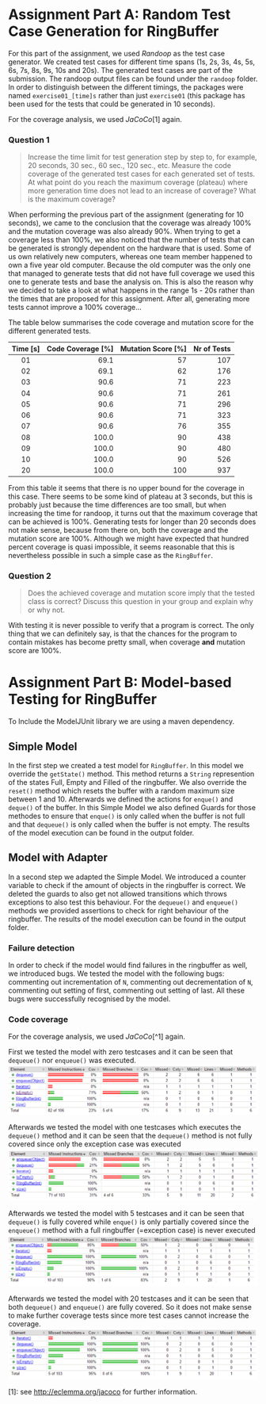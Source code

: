 # Assignment Part A: Random Test Case Generation for RingBuffer

For this part of the assignment, we used *Randoop* as the test case generator. We created test cases for different time spans (1s, 2s, 3s, 4s, 5s, 6s, 7s, 8s, 9s, 10s and 20s). The generated test cases are part of the submission. The randoop output files can be found under the `randoop` folder. In order to distinguish between the different timings, the packages were named `exercise01_[time]s` rather than just `exercise01` (this package has been used for the tests that could be generated in 10 seconds).

For the coverage analysis, we used *JaCoCo*[1] again.

### Question 1 

> Increase the time limit for test generation step by step to, for example, 20 seconds, 30 sec., 60 sec., 120 sec., etc. Measure the code coverage of the generated test cases for each generated set of tests. At what point do you reach the maximum coverage (plateau) where more generation time does not lead to an increase of coverage? What is the maximum coverage?

When performing the previous part of the assignment (generating for 10 seconds), we came to the conclusion that the coverage was already 100% and the mutation coverage was also already 90%. When trying to get a coverage less than 100%, we also noticed that the number of tests that can be generated is strongly dependent on the hardware that is used. Some of us own relatively new computers, whereas one team member happened to own a five year old computer. Because the old computer was the only one that managed to generate tests that did not have full coverage we used this one to generate tests and base the analysis on. This is also the reason why we decided to take a look at what happens in the range 1s - 20s rather than the times that are proposed for this assignment. After all, generating more tests cannot improve a 100% coverage...

The table below summarises the code coverage and mutation score for the different generated tests.

| Time [s] | Code Coverage [%] | Mutation Score [%] | Nr of Tests |
|:--------:| -----------------:| ------------------:| -----------:|
| 01       | 69.1              | 57                 | 107         |
| 02       | 69.1              | 62                 | 176         |
| 03       | 90.6              | 71                 | 223         |
| 04       | 90.6              | 71                 | 261         |
| 05       | 90.6              | 71                 | 296         |
| 06       | 90.6              | 71                 | 323         |
| 07       | 90.6              | 76                 | 355         |
| 08       | 100.0             | 90                 | 438         |
| 09       | 100.0             | 90                 | 480         |
| 10       | 100.0             | 90                 | 526         |
| 20       | 100.0             | 100                | 937         |

From this table it seems that there is no upper bound for the coverage in this case. There seems to be some kind of plateau at 3 seconds, but this is probably just because the time differences are too small, but when increasing the time for randoop, it turns out that the maximum coverage that can be achieved is 100%. Generating tests for longer than 20 seconds does not make sense, because from there on, both the coverage and the mutation score are 100%. Although we might have expected that hundred percent coverage is quasi impossible, it seems reasonable that this is nevertheless possible in such a simple case as the `RingBuffer`.

### Question 2

> Does the achieved coverage and mutation score imply that the tested class is correct? Discuss this question in your group and explain why or why not.

With testing it is never possible to verify that a program is correct. The only thing that we can definitely say, is that the chances for the program to contain mistakes has become pretty small, when coverage **and** mutation score are 100%.

# Assignment Part B: Model-based Testing for RingBuffer

To Include the ModelJUnit library we are using a maven dependency.

## Simple Model

In the first step we created a test model for `RingBuffer`. In this model we override the `getState()` method. This method returns a `String` represention of the states Full, Empty and Filled of the ringbuffer.
We also override the `reset()` method which resets the buffer with a random maximum size between 1 and 10. Afterwards we defined the actions for `enque()` and `deque()` of the buffer. In this Simple Model we also
defined Guards for those methodes to ensure that `enque()` is only called when the buffer is not full and that `dequeue()` is only called when the buffer is not empty.
The results of the model execution can be found in the output folder.

## Model with Adapter

In a second step we adapted the Simple Model. We introduced a counter variable to check if the amount of objects in the ringbuffer is correct. We deleted the guards to also get not allowed transitions which throws exceptions to also test this behaviour.
For the `dequeue()` and `enqueue()` methods we provided assertions to check for right behaviour of the ringbuffer. The results of the model execution can be found in the output folder.

### Failure detection
In order to check if the model would find failures in the ringbuffer as well, we introduced bugs. We tested the model with the following bugs: commenting out incrementation of `N`, commenting out decrementation of `N`, commenting out setting of first, commenting out setting of last.
All these bugs were successfully recognised by the model.

### Code coverage
For the coverage analysis, we used *JaCoCo*[^1] again.

First we tested the model with zero testcases and it can be seen that `dequeue()` nor `enqueue()` was executed.
![Coverage Check 0 Test Cases](images/02_0.PNG)

Afterwards we tested the model with one testcases which executes the `dequeue()` method and it can be seen that the `dequeue()` method is not fully covered since only the exception case was executed
![Coverage Check 0 Test Cases](images/02_1.PNG)

Afterwards we tested the model with 5 testcases and it can be seen that `dequeue()` is fully covered while `enque()` is only partially covered since the `enqueue()` method with a full ringbuffer (=exception case) is never executed
![Coverage Check 0 Test Cases](images/02_5.PNG)

Afterwards we tested the model with 20 testcases and it can be seen that both `dequeue()` and `enqueue()` are fully covered. So it does not make sense to make further coverage tests since more test cases cannot increase the coverage.
![Coverage Check 0 Test Cases](images/02_20.PNG)


[1]:
see <http://eclemma.org/jacoco> for further information.
